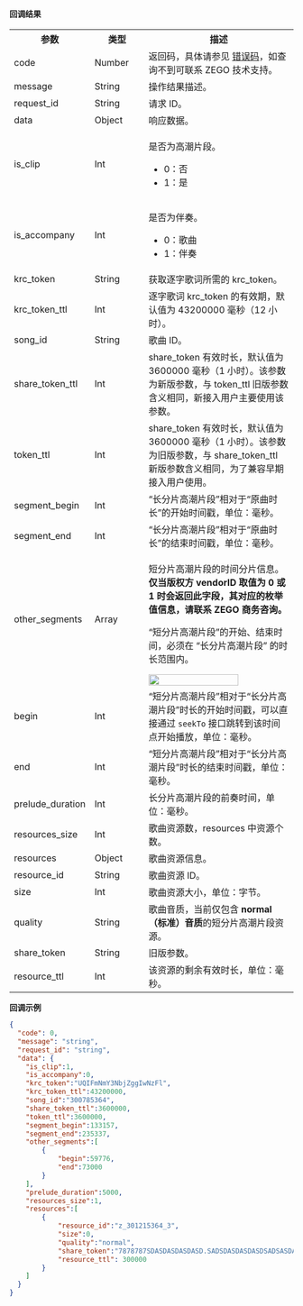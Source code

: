 #### 回调结果

<table class="collapsible-table" >
  <colgroup>
    <col width="20%">
    <col width="20%">
    <col width="60%">
  </colgroup>
<tbody><tr data-row-level="1">
<th>参数</th>
<th>类型</th>
<th>描述</th>
</tr>
<tr data-row-level="2">
<td>code</td>
<td>Number</td>
<td>返回码，具体请参见 <a target="_blank" href="15070#18">错误码</a>，如查询不到可联系 ZEGO 技术支持。</td>
</tr>
<tr data-row-level="3">
<td>message</td>
<td>String</td>
<td>操作结果描述。</td>
</tr>
<tr data-row-level="4">
<td>request_id</td>
<td>String</td>
<td>请求 ID。</td>
</tr>
<tr data-row-level="5" data-row-child="true">
<td>data</td>
<td>Object</td>
<td>响应数据。</td>
</tr>
<tr data-row-level="5-1">
<td>is_clip</td>
<td>Int</td>
<td><p>是否为高潮片段。</p><ul><li>0：否</li><li>1：是</li></ul></td>
</tr>
<tr data-row-level="5-2">
<td>is_accompany</td>
<td>Int</td>
<td><p>是否为伴奏。</p><ul><li>0：歌曲</li><li>1：伴奏</li></ul></td>
</tr>
<tr data-row-level="5-3">
<td>krc_token</td>
<td>String</td>
<td>获取逐字歌词所需的 krc_token。</td>
</tr>
<tr data-row-level="5-4">
<td>krc_token_ttl</td>
<td>Int</td>
<td>逐字歌词 krc_token 的有效期，默认值为 43200000 毫秒（12 小时）。</td>
</tr>
<tr data-row-level="5-5">
<td>song_id</td>
<td>String</td>
<td>歌曲 ID。</td>
</tr>
<tr data-row-level="5-6">
<td>share_token_ttl</td>
<td>Int</td>
<td>share_token 有效时长，默认值为 3600000 毫秒（1 小时）。该参数为新版参数，与 token_ttl 旧版参数含义相同，新接入用户主要使用该参数。</td>
</tr>
<tr data-row-level="5-7">
<td>token_ttl</td>
<td>Int</td>
<td>share_token 有效时长，默认值为 3600000 毫秒（1 小时）。该参数为旧版参数，与 share_token_ttl 新版参数含义相同，为了兼容早期接入用户使用。</td>
</tr>
<tr data-row-level="5-8">
<td>segment_begin</td>
<td>Int</td>
<td>“长分片高潮片段”相对于“原曲时长”的开始时间戳，单位：毫秒。</td>
</tr>
<tr data-row-level="5-9">
<td>segment_end</td>
<td>Int</td>
<td>“长分片高潮片段”相对于“原曲时长”的结束时间戳，单位：毫秒。</td>
</tr>
<tr data-row-level="5-10" data-row-child="true">
<td>other_segments</td>
<td>Array</td>
<td><p>短分片高潮片段的时间分片信息。<b>仅当版权方 vendorID 取值为 0 或 1 时会返回此字段，其对应的枚举值信息，请联系 ZEGO 商务咨询。</b></p><p>“短分片高潮片段”的开始、结束时间，必须在 “长分片高潮片段” 的时长范围内。</p><img src="/Pics/CopyrightedMusic/requestResourcesCallback_AccompanimentClip_qc_1.png" width="80%" /></td>
</tr>
<tr data-row-level="5-10-1">
<td>begin</td>
<td>Int</td>
<td>“短分片高潮片段”相对于“长分片高潮片段”时长的开始时间戳，可以直接通过 <code>seekTo</code> 接口跳转到该时间点开始播放，单位：毫秒。</td>
</tr>
<tr data-row-level="5-10-2">
<td>end</td>
<td>Int</td>
<td>“短分片高潮片段”相对于“长分片高潮片段”时长的结束时间戳，单位：毫秒。</td>
</tr>
<tr data-row-level="5-11">
<td>prelude_duration</td>
<td>Int</td>
<td>长分片高潮片段的前奏时间，单位：毫秒。</td>
</tr>
<tr data-row-level="5-12">
<td>resources_size</td>
<td>Int</td>
<td>歌曲资源数，resources 中资源个数。</td>
</tr>
<tr data-row-level="5-13" data-row-child="true">
<td>resources</td>
<td>Object</td>
<td>歌曲资源信息。</td>
</tr>
<tr data-row-level="5-13-1">
<td>resource_id</td>
<td>String</td>
<td>歌曲资源 ID。</td>
</tr>
<tr data-row-level="5-13-2">
<td>size</td>
<td>Int</td>
<td>歌曲资源大小，单位：字节。</td>
</tr>
<tr data-row-level="5-13-3">
<td>quality</td>
<td>String</td>
<td>歌曲音质，当前仅包含 <b>normal（标准）音质</b>的短分片高潮片段资源。</td>
</tr>
<tr data-row-level="5-13-4">
<td>share_token</td>
<td>String</td>
<td>旧版参数。</td>
</tr>
<tr data-row-level="5-13-5">
<td>resource_ttl</td>
<td>Int</td>
<td>该资源的剩余有效时长，单位：毫秒。</td>
</tr>
</tbody></table>

**回调示例**

```json
{
  "code": 0,
  "message": "string",
  "request_id": "string",
  "data": {
    "is_clip":1,
    "is_accompany":0,
    "krc_token":"UQIFmNmY3NbjZggIwNzFl",
    "krc_token_ttl":43200000,
    "song_id":"300785364",
    "share_token_ttl":3600000,
    "token_ttl":3600000,
    "segment_begin":133157,
    "segment_end":235337,
    "other_segments":[
        {
            "begin":59776,
            "end":73000
        }
    ],
    "prelude_duration":5000,
    "resources_size":1,
    "resources":[
        {
            "resource_id":"z_301215364_3",
            "size":0,
            "quality":"normal",
            "share_token":"7878787SDASDASDASDASD.SADSDASDASDASDSADSASDASDASDASD.V-sT427morLeej5sYUXgQzEgNjQ-YAoShYHGy5dGFKI",
            "resource_ttl": 300000
        }
    ]
  }
}
```























